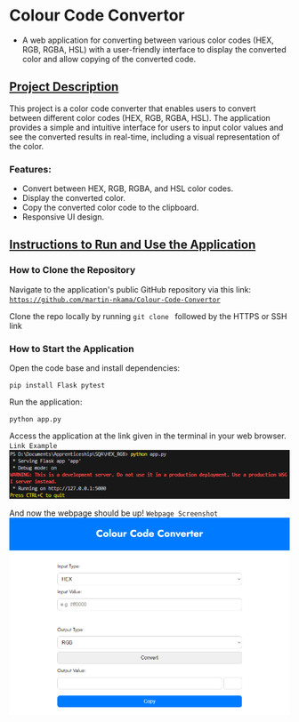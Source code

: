 # Colour Code Convertor

- A web application for converting between various color codes (HEX, RGB, RGBA, HSL) with a user-friendly interface to display the converted color and allow copying of the converted code.

## <ins>Project Description</ins>

This project is a color code converter that enables users to convert between different color codes (HEX, RGB, RGBA, HSL). The application provides a simple and intuitive interface for users to input color values and see the converted results in real-time, including a visual representation of the color.

### **Features:**
- Convert between HEX, RGB, RGBA, and HSL color codes.
- Display the converted color.
- Copy the converted color code to the clipboard.
- Responsive UI design.

## <ins>Instructions to Run and Use the Application</ins>

### How to Clone the Repository

Navigate to the application's public GitHub repository via this link: [`https://github.com/martin-nkama/Colour-Code-Convertor`](https://github.com/martin-nkama/Colour-Code-Convertor)

Clone the repo locally by running `git clone ` followed by the HTTPS or SSH link

### How to Start the Application

Open the code base and install dependencies:
```
pip install Flask pytest
```

Run the application:
```
python app.py
```

Access the application at the link given in the terminal in your web browser. `Link Example`
![Link Example](./images/server_example.png)

And now the webpage should be up! `Webpage Screenshot`
![Link Example](./images/application_overview.png)

